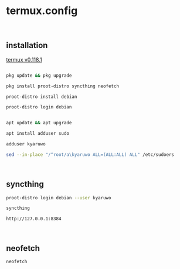 # termux.config

<br />

## installation

[termux v0.118.1](https://github.com/termux/termux-app/releases/download/v0.118.1/termux-app_v0.118.1+github-debug_universal.apk)

```bash

pkg update && pkg upgrade

pkg install proot-distro syncthing neofetch

proot-distro install debian

```

```bash
proot-distro login debian
```

```bash

apt update && apt upgrade

apt install adduser sudo

adduser kyaruwo

```

```bash
sed --in-place "/^root/a\kyaruwo ALL=(ALL:ALL) ALL" /etc/sudoers
```

<br />

## syncthing

```bash
proot-distro login debian --user kyaruwo
```

```bash
syncthing
```

```
http://127.0.0.1:8384
```

<br />

## neofetch

```bash
neofetch
```
